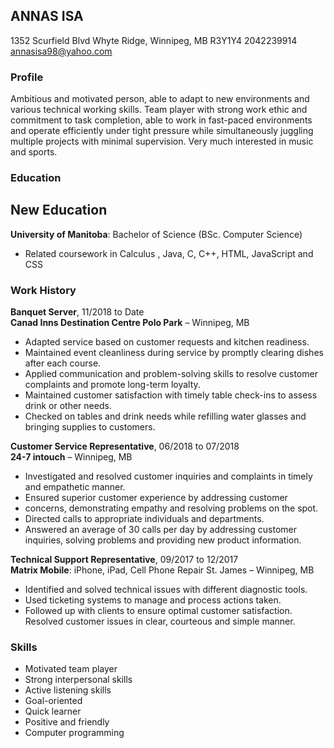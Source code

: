 ## ANNAS ISA
1352 Scurfield Blvd Whyte Ridge, Winnipeg, MB R3Y1Y4 2042239914 annasisa98@yahoo.com
### Profile
Ambitious and motivated person, able to adapt to new environments and various technical working skills. Team player with strong work ethic and commitment to task completion, able to work in fast-paced environments and operate efficiently under tight pressure while simultaneously juggling multiple projects with minimal supervision. Very much interested in music and sports.

### Education
## New Education


**University of Manitoba**: Bachelor of Science (BSc. Computer Science)  
* Related coursework in Calculus , Java, C, C++, HTML, JavaScript and CSS

### Work History
**Banquet Server**, 11/2018 to Date  
**Canad Inns Destination Centre Polo Park** – Winnipeg, MB  
* Adapted service based on customer requests and kitchen readiness.
* Maintained event cleanliness during service by promptly clearing dishes after each course.
* Applied communication and problem-solving skills to resolve customer complaints and promote long-term loyalty.
* Maintained customer satisfaction with timely table check-ins to assess drink or other needs.
* Checked on tables and drink needs while refilling water glasses and bringing supplies to customers.

**Customer Service Representative**, 06/2018 to 07/2018  
**24-7 intouch** – Winnipeg, MB
* Investigated and resolved customer inquiries and complaints in timely and empathetic manner.
* Ensured superior customer experience by addressing customer
* concerns, demonstrating empathy and resolving problems on the spot.
* Directed calls to appropriate individuals and departments.
* Answered an average of 30 calls per day by addressing customer inquiries, solving problems and providing new product information.

**Technical Support Representative**, 09/2017 to 12/2017  
**Matrix Mobile**: iPhone, iPad, Cell Phone Repair St. James – Winnipeg, MB  
* Identified and solved technical issues with different diagnostic tools.
* Used ticketing systems to manage and process actions taken.
* Followed up with clients to ensure optimal customer satisfaction. Resolved customer issues in clear, courteous and simple manner.

### Skills
* Motivated team player
* Strong interpersonal skills
* Active listening skills
* Goal-oriented
* Quick learner
* Positive and friendly
* Computer programming
